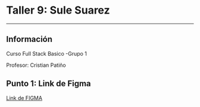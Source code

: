 <h1>Taller 9: Sule Suarez </h1>

<hr>

<h2>Información</h2>

<p>Curso Full Stack Basico -Grupo 1</p>

<p> Profesor: Cristian Patiño </p>

<h2> Punto 1: Link de Figma </h2>

<a href= "https://www.figma.com/file/sBwMHT3RlLkUOtrBcUROig/Sule-Figma?type=design&node-id=0%3A1&t=8lcF0Ofq0hKGfmA1-1"> Link de FIGMA</a>
